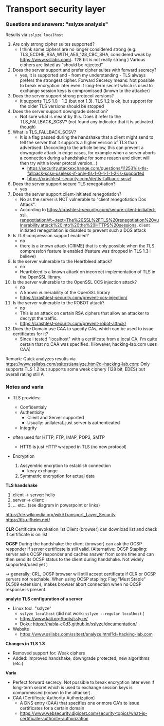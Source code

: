 # Transport security layer

### Questions and answers: "sslyze analysis"

Results via `sslyze localhost`

1. Are only strong cipher suites supported?
    - I think some ciphers are no longer considered strong  (e.g. TLS_ECDHE_RSA_WITH_AES_128_CBC_SHA, considered weak by https://www.ssllabs.com/.. 128 bit is not really strong ) Various ciphers are listed as "should be rejected" 
2. Does the server support and prefer cipher suites with forward secrecy?
    - yes, it is supported and - from my understanding - TLS always prefers the strongest cipher. Forward Secrecy means: Not possible to break encryption later even if long-term secret which is used to exchange session keys is compromissed (known to the attacker)
3. Does the server support strong protocol versions?
    - It supports TLS 1.0 - 1.2 (but not 1.3). TLS 1.2 is ok, but support for the older TLS versions should be stopped 
4. Does the server support downgrade detection?
    - Not sure what is meant by this. Does it refer to the TLS_FALLBACK_SCSV? (not found any indicator that it is activated though)
5. What is TLS_FALLBACK_SCSV?
    - It is a flag passed during the handshake that a client might send to tell the server that it supports a higher version of TLS than advertised. (According to the article below, this can prevent a downgrade attack in edge cases, for example when a server aborts a connection during a handshake for some reason and client will then try with a lower protcol version.. ) 
        - https://security.stackexchange.com/questions/112531/is-tls-fallback-scsv-useless-if-only-tls-1-0-1-1-1-2-is-supported 
        - https://crashtest-security.com/de/tls-fallback-scsv/
6. Does the server support secure TLS renegotiation?
    - yes
7. Does the server support client-initiated renegotiation?
    - No as the server is NOT vulnerable to "client renegotiation Dos Attack". 
    - According to https://crashtest-security.com/secure-client-initiated-ssl-renegotiation/#:~:text=The%20SSL%2FTLS%20renegotiation%20vulnerability,attack%20into%20the%20HTTPS%20sessions. client initiated renegotiation is disabled to prevent such a DOS attack
8. Is TLS compression support enabled?
    - no
    - there is a known attack (CRIME) that is only possible when the TLS compression feature is enabled (feature was dropped in TLS 1.3 i believe)
9. Is the server vulnerable to the Heartbleed attack?
    - no
    - Heartbleed is a known attack on incorrect implementation of TLS in the OpenSSL library. 
10. Is the server vulnerable to the OpenSSL CCS injection attack?
    - no
    - A known vulnerability of the OpenSSL library
    - https://crashtest-security.com/prevent-ccs-injection/
11. Is the server vulnerable to the ROBOT attack?
    - no
    - This is an attack on certain RSA ciphers that allow an attacker to decrypt the traffic.  
    - https://crashtest-security.com/prevent-robot-attack/
12. Does the Domain use CAA to specify CAs, which can be used to issue certificates for it?
    - Since i tested "localhost" with a certificate from a local CA, I'm quite certain that no CAA was specified. (However, hacking-lab.com uses CAA)


Remark: Quick analyzes results via https://www.ssllabs.com/ssltest/analyze.html?d=hacking-lab.com: Only supports TLS 1.2 but supports some week ciphery (128 bit, EDES) but overall rating still A 

### Notes and varia

- TLS provides: 
    - Confidentialy
    - Authenticity
        - Client and Server supported
        - Usually: unilateral..just server is authenticated
    - Integrity
- often used for HTTP, FTP, IMAP, POP3, SMTP
    - HTTS is just HTTP wrapped in TLS (no new protocol)

- Encryption
    1. Assyemtric encrption to establish connection
        - keay exchange
    2. Symmetric encryption for actual data

**TLS handshake**
1. client -> server: hello 
2. server -> client:  
3. ... etc.. (see diagram in powerpoint or links)


https://de.wikipedia.org/wiki/Transport_Layer_Security 
https://tls.ulfheim.net/  


**CLR** Certificate revokation list
Client (browser) can download list and check if certificate is on list

**OCSP**
During the handshake: the client (browser) can ask the OCSP responder if server certificate is still valid. 
    (Alternative: OCSP Stapling: server asks OCSP responder and caches answer from some time and can then send its OCSP status to the client during handshake. Not widely supported/used yet )

-> generally: CRL, OCSP browser will still accept certificate if CLR or OCSP servers not reachable.  When using OCSP stapling: Flag "Must Staple" (X.509 extension), makes browser abort connection when no OCSP response is present.

**analyte TLS configuration of a server**
- Linux tool. "sslyze"
    - `sslyze localhost`  (did not work: `sslyze --regular localhost` )
    - https://www.kali.org/tools/sslyze/ 
    - Doku: https://nabla-c0d3.github.io/sslyze/documentation/ 
- Website 
    - https://www.ssllabs.com/ssltest/analyze.html?d=hacking-lab.com 


**Changes in TLS 1.3**
- Removed support for: Weak ciphers
- Added: Improved handshake, downgrade protected, new algorithms (etc.)


**Varia**
- Perfect forward secrecy: Not possible to break encryption later even if long-term secret which is used to exchange session keys is compromissed (known to the attacker).  
- CAA (Certificate Authority Authorization)
    - A DNS entry (CAA) that specifies one or more CA's to issue certificates for a certain domain
    - https://www.websecurity.digicert.com/security-topics/what-is-certificate-authority-authorization
